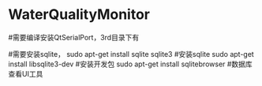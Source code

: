 # WaterQualityMonitor

#需要编译安装QtSerialPort，3rd目录下有

#需要安装sqlite，
 sudo apt-get install sqlite sqlite3   #安装sqlite
 sudo apt-get install libsqlite3-dev #安装开发包
 sudo apt-get install sqlitebrowser #数据库查看UI工具
